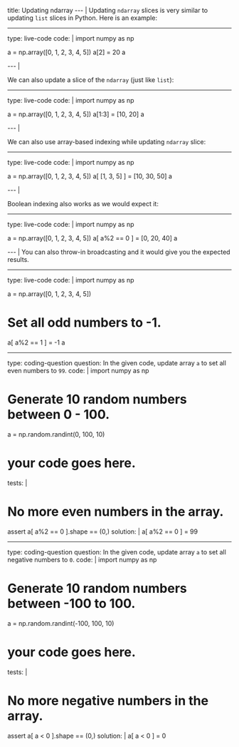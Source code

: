 title: Updating ndarray
--- |
  Updating `ndarray` slices is very similar to updating `list` slices in Python. Here is an example:

---
type: live-code
code: |
  import numpy as np

  a = np.array([0, 1, 2, 3, 4, 5])
  a[2] = 20
  a

--- |

  We can also update a slice of the `ndarray` (just like `list`):

---
type: live-code
code: |
  import numpy as np

  a = np.array([0, 1, 2, 3, 4, 5])
  a[1:3] = [10, 20]
  a

--- |

  We can also use array-based indexing while updating `ndarray` slice:

---
type: live-code
code: |
  import numpy as np

  a = np.array([0, 1, 2, 3, 4, 5])
  a[ [1, 3, 5] ] = [10, 30, 50]
  a

--- |

  Boolean indexing also works as we would expect it:

---
type: live-code
code: |
  import numpy as np

  a = np.array([0, 1, 2, 3, 4, 5])
  a[ a%2 == 0 ] = [0, 20, 40]
  a

--- |
  You can also throw-in broadcasting and it would give you the expected results.

---
type: live-code
code: |
  import numpy as np

  a = np.array([0, 1, 2, 3, 4, 5])

  # Set all odd numbers to -1.
  a[ a%2 == 1 ] = -1
  a

---
type: coding-question
question: In the given code, update array `a` to set all even numbers to `99`.
code: |
  import numpy as np

  # Generate 10 random numbers between 0 - 100.
  a = np.random.randint(0, 100, 10)

  # your code goes here.
tests: |
  # No more even numbers in the array.
  assert a[ a%2 == 0 ].shape == (0,)
solution: |
  a[ a%2 == 0 ] = 99

---
type: coding-question
question: In the given code, update array `a` to set all negative numbers to `0`.
code: |
  import numpy as np

  # Generate 10 random numbers between -100 to 100.
  a = np.random.randint(-100, 100, 10)

  # your code goes here.
tests: |
  # No more negative numbers in the array.
  assert a[ a < 0 ].shape == (0,)
solution: |
  a[ a < 0 ] = 0
